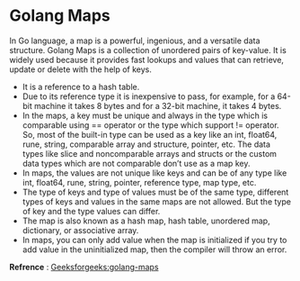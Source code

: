 # Golang Maps

In Go language, a map is a powerful, ingenious, and a versatile data structure. Golang Maps is a collection of unordered pairs of key-value. It is widely used because it provides fast lookups and values that can retrieve, update or delete with the help of keys.

* It is a reference to a hash table. 
* Due to its reference type it is inexpensive to pass, for example, for a 64-bit machine it takes 8 bytes and for a 32-bit machine, it takes 4 bytes.
* In the maps, a key must be unique and always in the type which is comparable using == operator or the type which support != operator. So, most of the built-in type can be used as a key like an int, float64, rune, string, comparable array and structure, pointer, etc. The data types like slice and noncomparable arrays and structs or the custom data types which are not comparable don’t use as a map key.
* In maps, the values are not unique like keys and can be of any type like int, float64, rune, string, pointer, reference type, map type, etc.
* The type of keys and type of values must be of the same type, different types of keys and values in the same maps are not allowed. But the type of key and the type values can differ.
* The map is also known as a hash map, hash table, unordered map, dictionary, or associative array.
* In maps, you can only add value when the map is initialized if you try to add value in the uninitialized map, then the compiler will throw an error.

**Refrence** : [Geeksforgeeks:golang-maps](https://www.geeksforgeeks.org/golang-maps)
